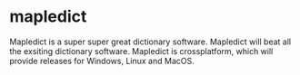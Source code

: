 # mapledict
Mapledict is a super super great dictionary software.
Mapledict will beat all the exsiting dictionary software.
Mapledict is crossplatform, which will provide releases for Windows, Linux and MacOS.

